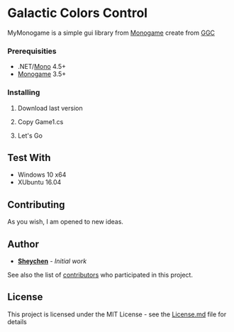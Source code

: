 # Galactic Colors Control

MyMonogame is a simple gui library from [Monogame](https://github.com/MonoGame/MonoGame) create from [GGC](https://github.com/sheychen290/Galactic_Colors_Control)

### Prerequisities

* .NET/[Mono](https://github.com/mono/mono) 4.5+
* [Monogame](https://github.com/MonoGame/MonoGame) 3.5+

### Installing

1. Download last version

2. Copy Game1.cs

3. Let's Go

## Test With

* Windows 10 x64
* XUbuntu 16.04

## Contributing

As you wish, I am opened to new ideas.

## Author

* **[Sheychen](https://sheychen.shost.ca)** - *Initial work*

See also the list of [contributors](https://github.com/sheychen290/Galactic_Colors_Control/contributors) who participated in this project.

## License

This project is licensed under the MIT License - see the [License.md](License.md) file for details
